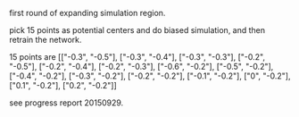 first round of expanding simulation region.

pick 15 points as potential centers and do biased simulation, and then retrain the network.

15 points are [["-0.3", "-0.5"], ["-0.3", "-0.4"], ["-0.3", "-0.3"], ["-0.2", "-0.5"], ["-0.2", "-0.4"], ["-0.2", "-0.3"], ["-0.6", "-0.2"], ["-0.5", "-0.2"], ["-0.4", "-0.2"], ["-0.3", "-0.2"], ["-0.2", "-0.2"], ["-0.1", "-0.2"], ["0", "-0.2"], ["0.1", "-0.2"], ["0.2", "-0.2"]]

see progress report 20150929.

